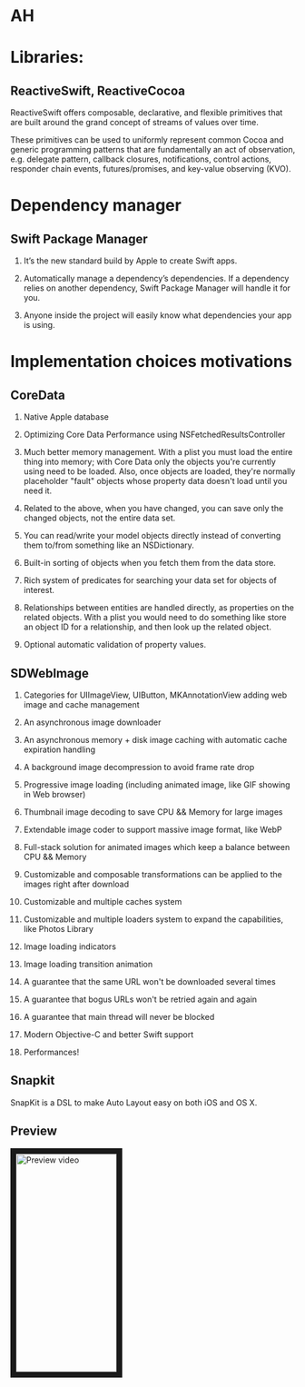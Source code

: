 
# AH

# Libraries:

## ReactiveSwift, ReactiveCocoa

ReactiveSwift offers composable, declarative, and flexible primitives that are built around the grand concept of streams of values over time.

These primitives can be used to uniformly represent common Cocoa and generic programming patterns that are fundamentally an act of observation, e.g. delegate pattern, callback closures, notifications, control actions, responder chain events, futures/promises, and key-value observing (KVO).

# Dependency manager

## Swift Package Manager

1) It’s the new standard build by Apple to create Swift apps.

2) Automatically manage a dependency’s dependencies. If a dependency relies on another dependency, Swift Package Manager will handle it for you.

3) Anyone inside the project will easily know what dependencies your app is using.

# Implementation choices motivations

## CoreData

1) Native Apple database

2) Optimizing Core Data Performance using NSFetchedResultsController

2) Much better memory management. With a plist you must load the entire thing into memory; with Core Data only the objects you're currently using need to be loaded. Also, once objects are loaded, they're normally placeholder "fault" objects whose property data doesn't load until you need it.

3) Related to the above, when you have changed, you can save only the changed objects, not the entire data set.

4) You can read/write your model objects directly instead of converting them to/from something like an NSDictionary.

5) Built-in sorting of objects when you fetch them from the data store.

6) Rich system of predicates for searching your data set for objects of interest.

7) Relationships between entities are handled directly, as properties on the related objects. With a plist you would need to do something like store an object ID for a relationship, and then look up the related object.

8) Optional automatic validation of property values.

## SDWebImage

 1) Categories for UIImageView, UIButton, MKAnnotationView adding web image and cache management
 
 3) An asynchronous image downloader
 
 4) An asynchronous memory + disk image caching with automatic cache expiration handling
 
 5) A background image decompression to avoid frame rate drop
 
 6) Progressive image loading (including animated image, like GIF showing in Web browser)
 
 7) Thumbnail image decoding to save CPU && Memory for large images
 
 8) Extendable image coder to support massive image format, like WebP
 
 9) Full-stack solution for animated images which keep a balance between CPU && Memory
 
 10) Customizable and composable transformations can be applied to the images right after download
 
 11) Customizable and multiple caches system
 
 12) Customizable and multiple loaders system to expand the capabilities, like Photos Library
 
 13) Image loading indicators
 
 14) Image loading transition animation
 
 15) A guarantee that the same URL won't be downloaded several times
 
 16) A guarantee that bogus URLs won't be retried again and again
 
 17) A guarantee that main thread will never be blocked
 
 18) Modern Objective-C and better Swift support
 
 19) Performances!

 ## Snapkit

 SnapKit is a DSL to make Auto Layout easy on both iOS and OS X.

 ## Preview
<a href="https://user-images.githubusercontent.com/16369351/113867273-01cdb580-97b7-11eb-9271-ca4592523db1.mp4" target="_blank">
 <img src="https://user-images.githubusercontent.com/16369351/113869872-e1ebc100-97b9-11eb-849d-315b70d4facb.jpeg" alt="Preview video" width="177.2" height="384" border="10" />
</a>
